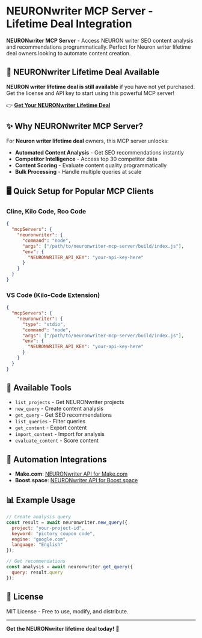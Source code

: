 # NEURONwriter MCP Server - Lifetime Deal Integration

**NEURONwriter MCP Server** - Access NEURON writer SEO content analysis and recommendations programmatically. Perfect for Neuron writer lifetime deal owners looking to automate content creation.

## 🚀 **NEURONwriter Lifetime Deal Available**

**NEURON writer lifetime deal is still available** if you have not yet purchased. Get the license and API key to start using this powerful MCP server!

👉 **[Get Your NEURONwriter Lifetime Deal](https://softreviewed.com/neuronwriter-ltd)**

## ✨ **Why NEURONwriter MCP Server?**

For **Neuron writer lifetime deal** owners, this MCP server unlocks:
- **Automated Content Analysis** - Get SEO recommendations instantly
- **Competitor Intelligence** - Access top 30 competitor data
- **Content Scoring** - Evaluate content quality programmatically  
- **Bulk Processing** - Handle multiple queries at scale

## 🖥️ **Quick Setup for Popular MCP Clients**

### **Cline, Kilo Code, Roo Code**
```json
{
  "mcpServers": {
    "neuronwriter": {
      "command": "node",
      "args": ["/path/to/neuronwriter-mcp-server/build/index.js"],
      "env": {
        "NEURONWRITER_API_KEY": "your-api-key-here"
      }
    }
  }
}
```

### **VS Code (Kilo-Code Extension)**
```json
{
  "mcpServers": {
    "neuronwriter": {
      "type": "stdio",
      "command": "node",
      "args": ["/path/to/neuronwriter-mcp-server/build/index.js"],
      "env": {
        "NEURONWRITER_API_KEY": "your-api-key-here"
      }
    }
  }
}
```

## 🎯 **Available Tools**
- `list_projects` - Get NEURONwriter projects
- `new_query` - Create content analysis
- `get_query` - Get SEO recommendations
- `list_queries` - Filter queries
- `get_content` - Export content
- `import_content` - Import for analysis
- `evaluate_content` - Score content

## 🤖 **Automation Integrations**
- **Make.com**: [NEURONwriter API for Make.com](https://softreviewed.com/product/custom-app-neuronwriter-api-for-make-com/)
- **Boost.space**: [NEURONwriter API for Boost.space](https://softreviewed.com/product/custom-app-neuronwriter-api-for-boostspace/)

## 📊 **Example Usage**
```javascript
// Create analysis query
const result = await neuronwriter.new_query({
  project: "your-project-id",
  keyword: "pictory coupon code",
  engine: "google.com",
  language: "English"
});

// Get recommendations
const analysis = await neuronwriter.get_query({
  query: result.query
});
```

## 📝 **License**
MIT License - Free to use, modify, and distribute.

---

**Get the NEURONwriter lifetime deal today!** 🚀